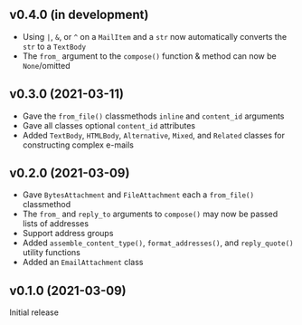 v0.4.0 (in development)
-----------------------
- Using `|`, `&`, or `^` on a `MailItem` and a `str` now automatically converts
  the `str` to a `TextBody`
- The `from_` argument to the `compose()` function & method can now be
  `None`/omitted

v0.3.0 (2021-03-11)
-------------------
- Gave the `from_file()` classmethods `inline` and `content_id` arguments
- Gave all classes optional `content_id` attributes
- Added `TextBody`, `HTMLBody`, `Alternative`, `Mixed`, and `Related` classes
  for constructing complex e-mails

v0.2.0 (2021-03-09)
-------------------
- Gave `BytesAttachment` and `FileAttachment` each a `from_file()` classmethod
- The `from_` and `reply_to` arguments to `compose()` may now be passed lists
  of addresses
- Support address groups
- Added `assemble_content_type()`, `format_addresses()`, and `reply_quote()`
  utility functions
- Added an `EmailAttachment` class

v0.1.0 (2021-03-09)
-------------------
Initial release
